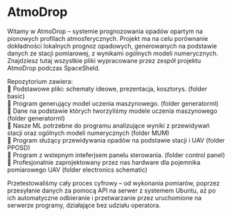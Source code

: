 # AtmoDrop

Witamy w AtmoDrop – systemie prognozowania opadów opartym na pionowych profilach atmosferycznych.
Projekt ma na celu porównanie dokładności lokalnych prognoz opadowych, generowanych na podstawie danych ze stacji pomiarowej, z wynikami ogólnych modeli numerycznych.
Znajdziesz tutaj wszystkie pliki wypracowane przez zespół projektu AtmoDrop podczas SpaceSheld.

Repozytorium zawiera: <br>
🔵 Podstawowe pliki: schematy ideowe, prezentacja, kosztorys. (folder basic)<br>
🔵 Program generujący model uczenia maszynowego. (folder generatorml)<br>
🔵 Dane na podstawie których tworzyliśmy modele uczenia maszynowego (folder generatorml)<br>
🔵 Nasze ML potrzebne do programu analizujące wyniki z przewidywań stacji oraz ogólnych modeli numerycznych (folder MUM)<br>
🔵 Program służący przewidywania opadów na podstawie stacji i UAV (folder PPOSD)<br>
🔵 Program z wstepnym inteferjsem panelu sterowania. (folder control panel)<br>
🔵 Profesjonalnie zaprojektowany przez nas hardware dla pojemnika pomiarowego UAV (folder electronics schematic)<br>

Przetestowaliśmy cały proces cyfrowy – od wykonania pomiarów, poprzez przesyłanie danych za pomocą API na serwer z systemem Ubuntu, aż po ich automatyczne odbieranie i przetwarzanie przez uruchomione na serwerze programy, działające bez udziału operatora.
